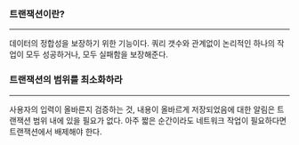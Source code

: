 ### 트랜잭션이란?
---
데이터의 정합성을 보장하기 위한 기능이다.
쿼리 갯수와 관계없이 논리적인 하나의 작업이 모두 성공하거나, 모두 실패함을 보장해준다.

### 트랜잭션의 범위를 최소화하라
---
사용자의 입력이 올바른지 검증하는 것, 내용이 올바르게 저장되었음에 대한 알림은 트랜잭션 범위 내에 있을 필요가 없다. 아주 짧은 순간이라도 네트워크 작업이 필요하다면 트랜잭션에서 배제해야 한다.
